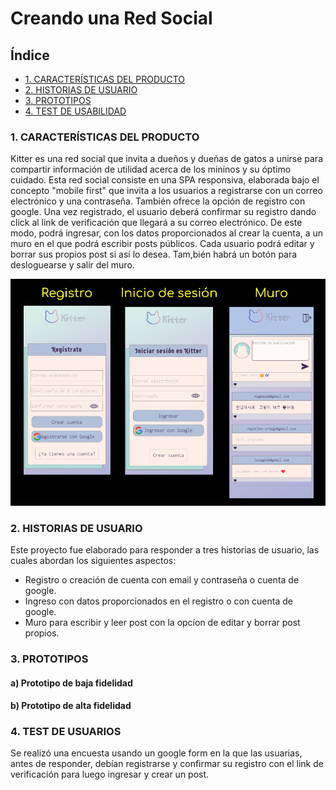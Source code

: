 # Creando una Red Social

## Índice

* [1. CARACTERÍSTICAS DEL PRODUCTO](#1-definición-del-producto)
* [2. HISTORIAS DE USUARIO](#2-historias-de-usuarios)
* [3. PROTOTIPOS](#3-prototipos)
* [4. TEST DE USABILIDAD](#4-test-de-usabilidad)



 ### 1. CARACTERÍSTICAS DEL PRODUCTO
 
 Kitter es una red social que invita a dueños y dueñas de gatos a unirse para compartir información de utilidad acerca de los mininos y su óptimo cuidado. Esta red social consiste en una SPA responsiva, elaborada bajo el concepto "mobile first" que invita a los usuarios a registrarse con un correo electrónico y una contraseña. También ofrece la opción de registro con google. Una vez registrado, el usuario deberá confirmar su registro dando click al link de verificación que llegará a su correo electrónico. De este modo, podrá ingresar, con los datos proporcionados al crear la cuenta, a un muro en el que podrá escribir posts públicos.
Cada usuario podrá editar y borrar sus propios post si así lo desea. Tam,bién habrá un botón para desloguearse y salir del muro.

<img src="src/assets/img/vista1.png"> 


          


### 2. HISTORIAS DE USUARIO

Este proyecto fue elaborado para responder a tres historias de usuario, las cuales abordan los siguientes aspectos:

- Registro o creación de cuenta con email y contraseña o cuenta de google.
- Ingreso con datos proporcionados en el registro o con cuenta de google.
- Muro para escribir y leer post con la opcíon de editar y borrar post propios.


### 3. PROTOTIPOS

#### a) Prototipo de baja fidelidad

#### b) Prototipo de alta fidelidad



### 4. TEST DE USUARIOS

Se realizó una encuesta usando un google form en la que las usuarias, antes de responder, debían registrarse y confirmar su registro con el link de verificación para luego ingresar y crear un post.
